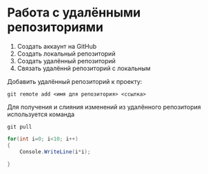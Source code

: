 # Работа с удалёнными репозиториями
1. Создать аккаунт на GitHub
2. Создать локальный репозиторий
3. Создать удалённый репозиторий
4. Связать удалённй репозиторий с локальным

Добавить удалённый репозиторий к проекту:
```
git remote add <имя для репозитория> <ссылка>
```

Для получения и слияния изменений из удалённого репозитория используется команда 
```
git pull
```
```C#
for(int i=0; i<10; i++)
{
    Console.WriteLine(i*i);

}
```